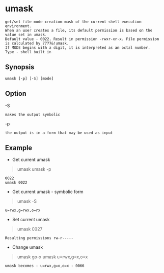 # umask

    get/set file mode creation mask of the current shell execution environment.
    When an user creates a file, its default permission is based on the value set in umask.
    Default value - 0022. Result in permission -rwxr-xr-x. File permission is calculated by 7777&!umask.
    If MODE begins with a digit, it is interpreted as an octal number.
    Type - shell built in

## Synopsis

`umask [-p] [-S] [mode]`

## Option

-S

    makes the output symbolic
-p

    the output is in a form that may be used as input

## Example

* Get current umask

> umask
> umask -p

    0022
    umask 0022

* Get current umask - symbolic form

> umask -S

    u=rwx,g=rwx,o=rx

* Set current umask

> umask 0027

    Resulting permissions rw-r-----

* Change umask

> umask go-x
> umask u=rwx,g=x,o=x

    umask becomes - u=rwx,g=x,o=x - 0066
